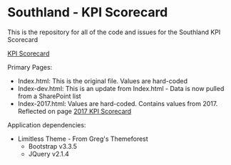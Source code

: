 <h1>Southland - KPI Scorecard</h1>
<p>This is the repository for all of the code and issues for the Southland KPI Scorecard</p>
<p><a href="https://southlandind.sharepoint.com/Pages/KPIScorecard.aspx" target="_window">KPI Scorecard</a></p>
<p>Primary Pages:
<ul>
<li>Index.html: This is the original file. Values are hard-coded</li>
<li>Index-dev.html: This is an update from Index.html - Data is now pulled from a SharePoint list</li>
<li>Index-2017.html: Values are hard-coded. Contains values from 2017. Reflected on page <a href="https://southlandind.sharepoint.com/Pages/KPIScorecard%202017.aspx" target="_window">2017 KPI Scorecard</a></li>
</ul>
</p>
<p>Application dependencies:
<ul>
<li>Limitless Theme - From Greg's Themeforest
	<ul>
		<li>Bootstrap v3.3.5</li>
		<li>JQuery v2.1.4</li>
	</ul>
</li>
</ul>
</p>